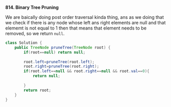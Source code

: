 **814. Binary Tree Pruning**

We are baically doing post order traversal kinda thing, ans as we doing that we check if there is any node whose left ans right 
elements are null and that elememt is not equal to 1 then that means that element needs to be removed, so we return `null`.

```java
class Solution {
    public TreeNode pruneTree(TreeNode root) {
        if(root==null) return null;
        
        root.left=pruneTree(root.left);
        root.right=pruneTree(root.right);
        if(root.left==null && root.right==null && root.val==0){
            return null;
            
        }
        return root;
    }
}
```
